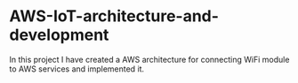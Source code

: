 # AWS-IoT-architecture-and-development
In this project I have created a AWS architecture for connecting WiFi module to AWS services and implemented it. 
